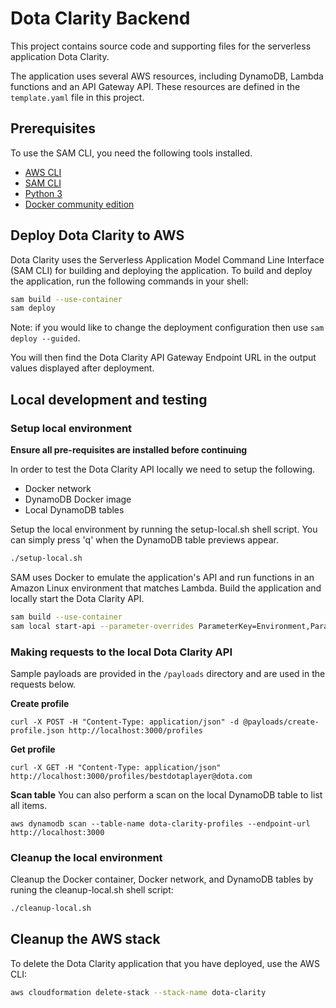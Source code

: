 # Dota Clarity Backend

This project contains source code and supporting files for the serverless application Dota Clarity.

The application uses several AWS resources, including DynamoDB, Lambda functions and an API Gateway API. These resources are defined in the `template.yaml` file in this project.

## Prerequisites
To use the SAM CLI, you need the following tools installed.
* [AWS CLI](https://docs.aws.amazon.com/cli/latest/userguide/cli-chap-install.html)
* [SAM CLI](https://docs.aws.amazon.com/serverless-application-model/latest/developerguide/serverless-sam-cli-install.html)
* [Python 3](https://www.python.org/downloads/)
* [Docker community edition](https://hub.docker.com/search/?type=edition&offering=community)

## Deploy Dota Clarity to AWS

Dota Clarity uses the Serverless Application Model Command Line Interface (SAM CLI) for building and deploying the application. To build and deploy the application, run the following commands in your shell:

```bash
sam build --use-container
sam deploy
```
Note: if you would like to change the deployment configuration then use `sam deploy --guided`.

You will then find the Dota Clarity API Gateway Endpoint URL in the output values displayed after deployment.

## Local development and testing

### Setup local environment

**Ensure all pre-requisites are installed before continuing** 

In order to test the Dota Clarity API locally we need to setup the following.
- Docker network
- DynamoDB Docker image
- Local DynamoDB tables

Setup the local environment by running the setup-local.sh shell script. You can simply press 'q' when the DynamoDB table previews appear.
```bash
./setup-local.sh
```

SAM uses Docker to emulate the application's API and run functions in an Amazon Linux environment that matches Lambda.
Build the application and locally start the Dota Clarity API.

```bash
sam build --use-container
sam local start-api --parameter-overrides ParameterKey=Environment,ParameterValue=local --docker-network dota-clarity
```


### Making requests to the local Dota Clarity API

Sample payloads are provided in the `/payloads` directory and are used in the requests below.

**Create profile**
```
curl -X POST -H "Content-Type: application/json" -d @payloads/create-profile.json http://localhost:3000/profiles
```

**Get profile**
```
curl -X GET -H "Content-Type: application/json" http://localhost:3000/profiles/bestdotaplayer@dota.com
```

**Scan table**
You can also perform a scan on the local DynamoDB table to list all items.
```
aws dynamodb scan --table-name dota-clarity-profiles --endpoint-url http://localhost:3000
```

### Cleanup the local environment

Cleanup the Docker container, Docker network, and DynamoDB tables by runing the cleanup-local.sh shell script:
```bash
./cleanup-local.sh
```

## Cleanup the AWS stack

To delete the Dota Clarity application that you have deployed, use the AWS CLI: 

```bash
aws cloudformation delete-stack --stack-name dota-clarity
```